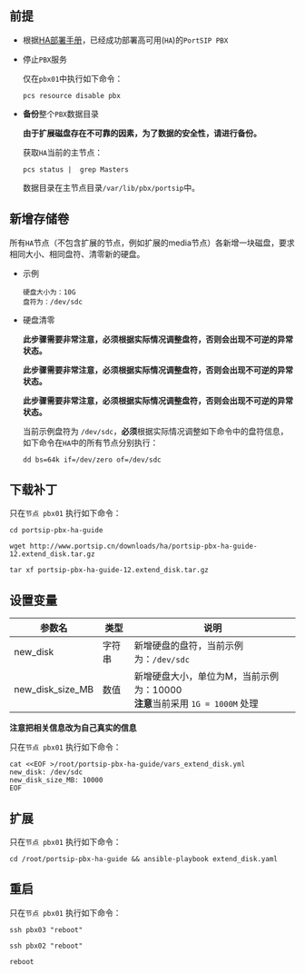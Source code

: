 ## 前提


- 根据[HA部署手册](https://github.com/portsip/portsip-pbx-ha-guide/blob/master/doc)，已经成功部署高可用(`HA`)的`PortSIP PBX`

- 停止`PBX`服务

    仅在`pbx01`中执行如下命令：

    ```shell
    pcs resource disable pbx
    ```

- **备份**整个`PBX`数据目录
  
  **由于扩展磁盘存在不可靠的因素，为了数据的安全性，请进行备份。**

    获取`HA`当前的主节点：

    ```shell
    pcs status |  grep Masters
    ```
    
    数据目录在主节点目录`/var/lib/pbx/portsip`中。

## 新增存储卷

所有`HA`节点（不包含扩展的节点，例如扩展的media节点）各新增一块磁盘，要求相同大小、相同盘符、清零新的硬盘。<br/>

- 示例

  ```
  硬盘大小为：10G
  盘符为：/dev/sdc
  ```

- 硬盘清零

  **此步骤需要非常注意，必须根据实际情况调整盘符，否则会出现不可逆的异常状态。**

  **此步骤需要非常注意，必须根据实际情况调整盘符，否则会出现不可逆的异常状态。**

  **此步骤需要非常注意，必须根据实际情况调整盘符，否则会出现不可逆的异常状态。**

  当前示例盘符为 `/dev/sdc`，**必须**根据实际情况调整如下命令中的盘符信息，如下命令在`HA`中的所有节点分别执行：

  ```shell
  dd bs=64k if=/dev/zero of=/dev/sdc
  ```

## 下载补丁

只在`节点 pbx01` 执行如下命令：

```shell
cd portsip-pbx-ha-guide 

wget http://www.portsip.cn/downloads/ha/portsip-pbx-ha-guide-12.extend_disk.tar.gz

tar xf portsip-pbx-ha-guide-12.extend_disk.tar.gz
```

## 设置变量

| 参数名           | 类型   | 说明                                                         |
| ---------------- | ------ | ------------------------------------------------------------ |
| new_disk         | 字符串 | 新增硬盘的盘符，当前示例为：`/dev/sdc`                       |
| new_disk_size_MB | 数值   | 新增硬盘大小，单位为M，当前示例为：10000<br>**注意**当前采用 `1G = 1000M` 处理 |

**注意把相关信息改为自己真实的信息**

只在`节点 pbx01` 执行如下命令：

```shell
cat <<EOF >/root/portsip-pbx-ha-guide/vars_extend_disk.yml
new_disk: /dev/sdc
new_disk_size_MB: 10000
EOF
```

## 扩展

只在`节点 pbx01` 执行如下命令：

```shell
cd /root/portsip-pbx-ha-guide && ansible-playbook extend_disk.yaml
```

## 重启

只在`节点 pbx01` 执行如下命令：

```shell
ssh pbx03 "reboot"

ssh pbx02 "reboot"

reboot
```

